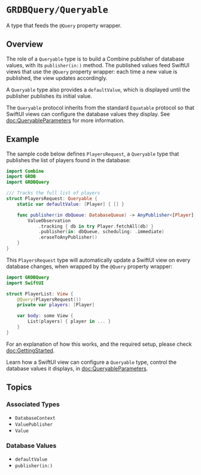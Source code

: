 # ``GRDBQuery/Queryable``

A type that feeds the `@Query` property wrapper.

## Overview

The role of a `Queryable` type is to build a Combine publisher of database values, with its ``publisher(in:)`` method. The published values feed SwiftUI views that use the `@Query` property wrapper: each time a new value is published, the view updates accordingly.

A `Queryable` type also provides a ``defaultValue``, which is displayed until the publisher publishes its initial value.

The `Queryable` protocol inherits from the standard `Equatable` protocol so that SwiftUI views can configure the database values they display. See <doc:QueryableParameters> for more information.

## Example

The sample code below defines `PlayersRequest`, a `Queryable` type that publishes the list of players found in the database:

```swift
import Combine
import GRDB
import GRDBQuery

/// Tracks the full list of players
struct PlayersRequest: Queryable {
    static var defaultValue: [Player] { [] }

    func publisher(in dbQueue: DatabaseQueue) -> AnyPublisher<[Player], Error> {
        ValueObservation
            .tracking { db in try Player.fetchAll(db) }
            .publisher(in: dbQueue, scheduling: .immediate)
            .eraseToAnyPublisher()
    }
}
```

This `PlayersRequest` type will automatically update a SwiftUI view on every database changes, when wrapped by the `@Query` property wrapper:

```swift
import GRDBQuery
import SwiftUI

struct PlayerList: View {
    @Query(PlayersRequest())
    private var players: [Player]

    var body: some View {
        List(players) { player in ... }
    }
}
```

For an explanation of how this works, and the required setup, please check <doc:GettingStarted>.

Learn how a SwiftUI view can configure a `Queryable` type, control the database values it displays, in <doc:QueryableParameters>.

## Topics

### Associated Types

- ``DatabaseContext``
- ``ValuePublisher``
- ``Value``

### Database Values

- ``defaultValue``
- ``publisher(in:)``
